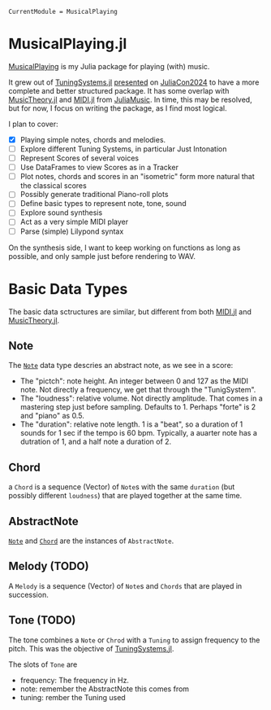 ```@meta
CurrentModule = MusicalPlaying
```

# MusicalPlaying.jl

[MusicalPlaying](https://github.com/tp2750/MusicalPlaying.jl) is my Julia package for playing (with) music.

It grew out of [TuningSystems.jl](https://github.com/tp2750/TuningSystems.jl) [presented](https://youtu.be/6Te9rThZaa4?list=PLP8iPy9hna6R5gUZLbSZCZTGJ0uncLBfi&t=11909) on [JuliaCon2024](https://pretalx.com/juliacon2024/speaker/UPFEMA/) to have a more complete and better structured package. 
It has some overlap with [MusicTheory.jl](https://github.com/JuliaMusic/MusicTheory.jl) and [MIDI.jl](https://github.com/JuliaMusic/MIDI.jl) from [JuliaMusic](https://github.com/JuliaMusic). 
In time, this may be resolved, but for now, I focus on writing the package, as I find most logical.

I plan to cover:

- [X] Playing simple notes, chords and melodies.
- [ ] Explore different Tuning Systems, in particular Just Intonation
- [ ] Represent Scores of several voices
- [ ] Use DataFrames to view Scores as in a Tracker
- [ ] Plot notes, chords and scores in an "isometric" form more natural that the classical scores
- [ ] Possibly generate traditional Piano-roll plots
- [ ] Define basic types to represent note, tone, sound
- [ ] Explore sound synthesis
- [ ] Act as a very simple MIDI player
- [ ] Parse (simple) Lilypond syntax

On the synthesis side, I want to keep working on functions as long as possible, and only sample just before rendering to WAV.

# Basic Data Types
The basic data sctructures are similar, but different from both [MIDI.jl](https://github.com/JuliaMusic/MIDI.jl) and [MusicTheory.jl](https://github.com/JuliaMusic/MusicTheory.jl).

## Note
The [`Note`](@ref) data type descries an abstract note, as we see in a score:

* The "pictch": note height. An integer between 0 and 127 as the MIDI note. Not directly a frequency, we get that through the "TunigSystem".
* The "loudness": relative volume. Not directly amplitude. That comes in a mastering step just before sampling. Defaults to 1. Perhaps "forte" is 2 and "piano" as 0.5.
* The "duration": relative note length. 1 is a "beat", so a duration of 1 sounds for 1 sec if the tempo is 60 bpm. Typically, a auarter note has a dutration of 1, and a half note a duration of 2.

## Chord
a `Chord` is a sequence (Vector) of `Note`s with the same `duration` (but possibly different `loudness`) that are played together at the same time.

## AbstractNote
[`Note`](@ref) and [`Chord`](@ref) are the instances of `AbstractNote`.

## Melody (TODO)
A `Melody` is a sequence (Vector) of `Note`s and `Chords` that are played in succession.

## Tone (TODO)
The tone combines a `Note` or `Chrod` with a `Tuning` to assign frequency to the pitch.
This was the objective of [TuningSystems.jl](https://github.com/tp2750/TuningSystems.jl).

The slots of `Tone` are

* frequency: The frequency in Hz.
* note: remember the AbstractNote this comes from
* tuning: rember the Tuning used




